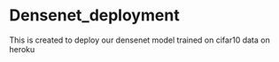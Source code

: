 # Densenet_deployment
This is created to deploy our densenet model trained on cifar10 data on heroku
